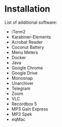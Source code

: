 # Installation

List of additional software:
- iTerm2
- Karabiner-Elements
- Acrobat Reader
- Coconut Battery
- Menu Meters
- Docker
- Java
- Google Chrome
- Google Drive
- Monosnap
- Unarchiver
- Telegram
- Zoom
- VLC
- Recordbox 5
- MP3 Gain Express
- MP3 Spek
- eqMac
